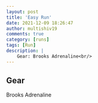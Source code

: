 ```yaml
---
layout: post
title: 'Easy Run'
date: 2021-12-09 18:26:47
author: multishiv19
comments: true
category: [runs]
tags: [Run]
description: |
    Gear: Brooks Adrenaline<br/>
---
```


## Gear
Brooks Adrenaline



<div width='100%' class='strava-embed-placeholder' data-embed-type='activity' data-embed-id='6361401516'></div>
<script src='https://strava-embeds.com/embed.js'></script>
